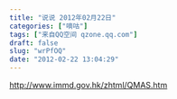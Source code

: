```yaml
---
title: "说说 2012年02月22日"
categories: ["嘀咕"]
tags: ["来自QQ空间 qzone.qq.com"]
draft: false
slug: "wrPfOQ"
date: "2012-02-22 13:04:29"
---
```


http://www.immd.gov.hk/zhtml/QMAS.htm
